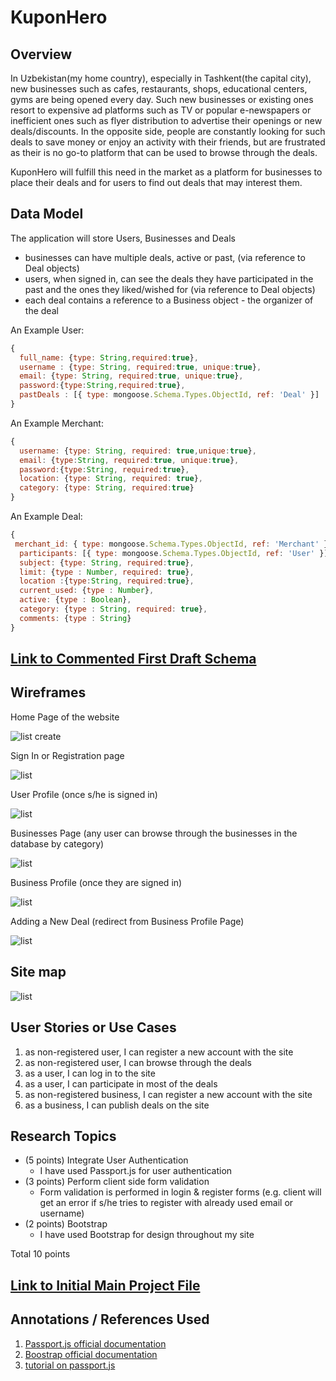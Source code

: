 # KuponHero

## Overview


In Uzbekistan(my home country), especially in Tashkent(the capital city), new businesses such as cafes, restaurants, shops, educational centers, gyms are being opened every day. Such new businesses or existing ones resort to expensive ad platforms such as TV or popular e-newspapers or inefficient ones such as flyer distribution to advertise their openings or new deals/discounts. In the opposite side, people are constantly looking for such deals to save money or enjoy an activity with their friends, but are frustrated as their is no go-to platform that can be used to browse through the deals. 

KuponHero will fulfill this need in the market as a platform for businesses to place their deals and for users to find out deals that may interest them.

## Data Model

The application will store Users, Businesses and Deals

* businesses can have multiple deals, active or past, (via reference to Deal objects)
* users, when signed in, can see the deals they have participated in the past and the ones they liked/wished for (via reference to Deal objects) 
* each deal contains a reference to a Business object - the organizer of the deal

An Example User:

```javascript
{
  full_name: {type: String,required:true},
  username : {type: String, required:true, unique:true},
  email: {type: String, required:true, unique:true},
  password:{type:String,required:true},
  pastDeals : [{ type: mongoose.Schema.Types.ObjectId, ref: 'Deal' }]
}
```

An Example Merchant:

```javascript
{
  username: {type: String, required: true,unique:true},
  email: {type:String, required:true, unique:true},
  password:{type:String, required:true},
  location: {type: String, required: true},
  category: {type: String, required:true}
}
```
An Example Deal:

```javascript
{
 merchant_id: { type: mongoose.Schema.Types.ObjectId, ref: 'Merchant' },
  participants: [{ type: mongoose.Schema.Types.ObjectId, ref: 'User' }],
  subject: {type: String, required:true}, 
  limit: {type : Number, required: true}, 
  location :{type:String, required:true},
  current_used: {type : Number},
  active: {type : Boolean},
  category: {type : String, required: true},
  comments: {type : String}
}
```

## [Link to Commented First Draft Schema](models) 



## Wireframes

Home Page of the website

![list create](documentation/HomePage.png)

Sign In or Registration page

![list](documentation/Register&SignIn.png)

User Profile (once s/he is signed in)

![list](documentation/UserProfile.png)

Businesses Page (any user can browse through the businesses in the database by category)

![list](documentation/Businesses.png)

Business Profile (once they are signed in)

![list](documentation/BusinessProfile.png)

Adding a New Deal (redirect from Business Profile Page)

![list](documentation/AddDeal.png)

## Site map
![list](documentation/SiteMap.png)

## User Stories or Use Cases

1. as non-registered user, I can register a new account with the site
2. as non-registered user, I can browse through the deals
3. as a user, I can log in to the site
4. as a user, I can participate in most of the deals
5. as non-registered business, I can register a new account with the site
6. as a business, I can publish deals on the site

## Research Topics

* (5 points) Integrate User Authentication 
  * I have used Passport.js for user authentication
* (3 points) Perform client side form validation 
  * Form validation is performed in login & register forms (e.g. client will get an error if s/he tries to register with already used email or username)
* (2 points) Bootstrap 
  * I have used Bootstrap for design throughout my site

Total 10 points

## [Link to Initial Main Project File](app.js) 


## Annotations / References Used

1. [Passport.js official documentation](http://passportjs.org/docs)
2. [Boostrap official documentation](https://getbootstrap.com/docs/4.1/getting-started/introduction/)
4. [tutorial on passport.js](https://www.youtube.com/watch?v=Z1ktxiqyiLA)